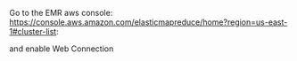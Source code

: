 Go to the EMR aws console: https://console.aws.amazon.com/elasticmapreduce/home?region=us-east-1#cluster-list:

and enable Web Connection